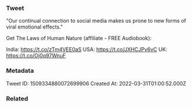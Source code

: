 ### Tweet
"Our continual connection to social media makes us prone to new forms of viral emotional effects."

Get The Laws of Human Nature (affiliate - FREE Audiobook):

India: https://t.co/zTm4VEE0aS
USA: https://t.co/JXHCJPv6vC
UK: https://t.co/Oj0q97WnuF

### Metadata
Tweet ID: 1509334880072699906
Created At: 2022-03-31T01:00:52.000Z

### Related

